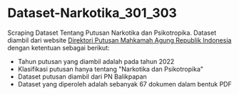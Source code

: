 # Dataset-Narkotika_301_303

Scraping Dataset Tentang Putusan Narkotika dan Psikotropika. Dataset diambil dari website [Direktori Putusan Mahkamah Agung Republik Indonesia](https://putusan3.mahkamahagung.go.id/beranda.html) dengan ketentuan sebagai berikut:
- Tahun putusan yang diambil adalah pada tahun 2022
- Klasifikasi putusan hanya tentang "Narkotika dan Psikotropika"
- Dataset putusan diambil dari PN Balikpapan
- Dataset yang diperoleh adalah sebanyak 67 dokumen dalam bentuk PDF
